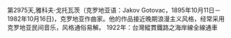 第2975天,雅科夫·戈托瓦茨（克罗地亚语：Jakov Gotovac，1895年10月11日－1982年10月16日)，克罗地亚作曲家。他的作品接近晚期浪漫主义风格，经常采用克罗地亚民间音乐，风格通俗易解。
1922年：台灣縱貫鐵路之海岸線全線通車